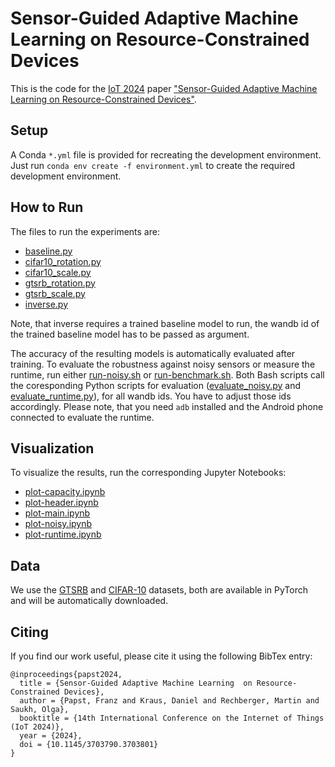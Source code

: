 # Sensor-Guided Adaptive Machine Learning  on Resource-Constrained Devices

This is the code for the [IoT 2024](https://iot-conference.org/iot2024/) paper ["Sensor-Guided Adaptive Machine Learning  on Resource-Constrained Devices"](https://doi.org/10.1145/3703790.3703801).

## Setup

A Conda ```*.yml``` file is provided for recreating the development environment. Just run ```conda env create -f environment.yml``` to create the required development environment.

## How to Run

The files to run the experiments are:

- [baseline.py](baseline.py)
- [cifar10_rotation.py](cifar10_rotation.py)
- [cifar10_scale.py](cifar10_scale.py)
- [gtsrb_rotation.py](gtsrb_rotation.py)
- [gtsrb_scale.py](gtsrb_scale.py)
- [inverse.py](inverse.py)

Note, that inverse requires a trained baseline model to run, the wandb id of the trained baseline model has to be passed as argument.

The accuracy of the resulting models is automatically evaluated after training. To evaluate the robustness against noisy sensors or measure the runtime, run either [run-noisy.sh](run-noisy.sh) or [run-benchmark.sh](run-benchmark.sh). Both Bash scripts call the coresponding Python scripts for evaluation ([evaluate_noisy.py](evaluate_noisy.py) and [evaluate_runtime.py](evaluate_runtime.py)), for all wandb ids. You have to adjust those ids accordingly. Please note, that you need ```adb``` installed and the Android phone connected to evaluate the runtime.

## Visualization

To visualize the results, run the corresponding Jupyter Notebooks:
- [plot-capacity.ipynb](plot-capacity.ipynb)
- [plot-header.ipynb](plot-header.ipynb)
- [plot-main.ipynb](plot-main.ipynb)
- [plot-noisy.ipynb](plot-noisy.ipynb)
- [plot-runtime.ipynb](plot-runtime.ipynb)

## Data

We use the [GTSRB](https://benchmark.ini.rub.de/gtsrb_about.html) and [CIFAR-10](https://www.cs.toronto.edu/~kriz/cifar.html) datasets, both are available in PyTorch and will be automatically downloaded.

## Citing

If you find our work useful, please cite it using the following BibTex entry:

```
@inproceedings{papst2024,
  title = {Sensor-Guided Adaptive Machine Learning  on Resource-Constrained Devices},
  author = {Papst, Franz and Kraus, Daniel and Rechberger, Martin and Saukh, Olga},
  booktitle = {14th International Conference on the Internet of Things (IoT 2024)},
  year = {2024},
  doi = {10.1145/3703790.3703801}
}
```
